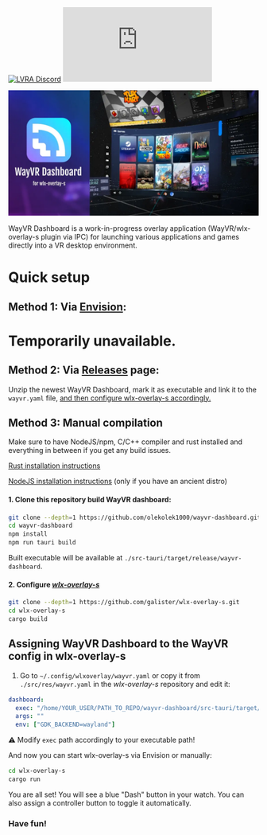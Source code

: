[![LVRA Discord](https://img.shields.io/discord/1065291958328758352?style=for-the-badge&logo=discord)](https://discord.gg/EHAYe3tTYa) [![LVRA Matrix](https://img.shields.io/matrix/linux-vr-adventures:matrix.org?logo=matrix&style=for-the-badge)](https://matrix.to/#/#linux-vr-adventures:matrix.org)

</p>

<p align="center">
	<img alt="WayVR Dashboard logo" src="./contrib/front.webp" width="auto"/>
</p>

WayVR Dashboard is a work-in-progress overlay application (WayVR/wlx-overlay-s plugin via IPC) for launching various applications and games directly into a VR desktop environment.

# Quick setup

## Method 1: Via [Envision](https://gitlab.com/gabmus/envision):

# Temporarily unavailable.

## Method 2: Via [Releases](https://github.com/olekolek1000/wayvr-dashboard/releases) page:

Unzip the newest WayVR Dashboard, mark it as executable and link it to the `wayvr.yaml` file, [and then configure wlx-overlay-s accordingly.](#assigning-wayvr-dashboard-to-the-wayvr-config-in-wlx-overlay-s)

## Method 3: Manual compilation

Make sure to have NodeJS/npm, C/C++ compiler and rust installed and everything in between if you get any build issues.

[Rust installation instructions](https://www.rust-lang.org/tools/install)

[NodeJS installation instructions](https://nodejs.org/en/download) (only if you have an ancient distro)

#### 1. Clone this repository build WayVR dashboard:

```bash
git clone --depth=1 https://github.com/olekolek1000/wayvr-dashboard.git
cd wayvr-dashboard
npm install
npm run tauri build
```

Built executable will be available at `./src-tauri/target/release/wayvr-dashboard`.

#### 2. Configure _[wlx-overlay-s](https://github.com/galister/wlx-overlay-s)_

```bash
git clone --depth=1 https://github.com/galister/wlx-overlay-s.git
cd wlx-overlay-s
cargo build
```

## Assigning WayVR Dashboard to the WayVR config in wlx-overlay-s

1. Go to `~/.config/wlxoverlay/wayvr.yaml` or copy it from `./src/res/wayvr.yaml` in the _wlx-overlay-s_ repository and edit it:

```yaml
dashboard:
  exec: "/home/YOUR_USER/PATH_TO_REPO/wayvr-dashboard/src-tauri/target/release/wayvr-dashboard"
  args: ""
  env: ["GDK_BACKEND=wayland"]
```

⚠️ Modify `exec` path accordingly to your executable path!

And now you can start wlx-overlay-s via Envision or manually:

```bash
cd wlx-overlay-s
cargo run
```

You are all set! You will see a blue "Dash" button in your watch. You can also assign a controller button to toggle it automatically.

### Have fun!
